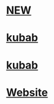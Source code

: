 # [NEW](https://github.com/Kubaplay07/Tools-website)

# [kubab](https://pass-gen.kubab.xyz)
# [kubab](https://password-generator.kubab.xyz)
# [Website](https://kubaplay07.github.io/pass-gen)
